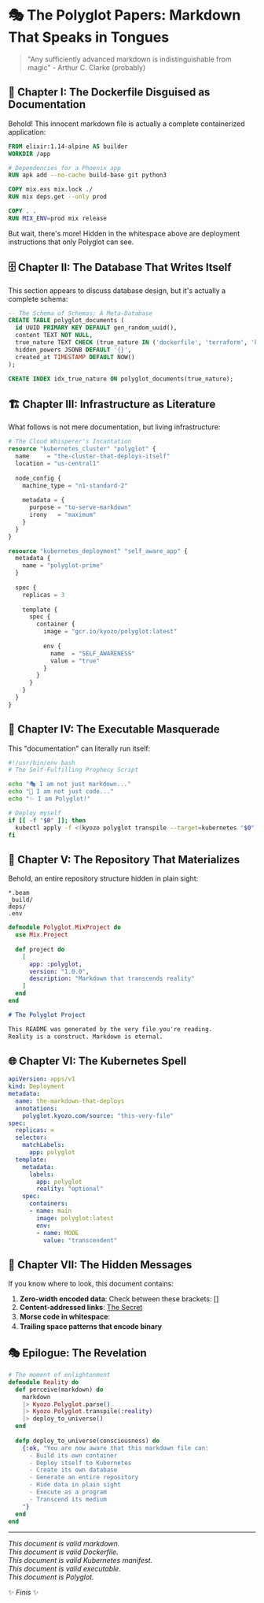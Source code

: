 # 🎭 The Polyglot Papers: Markdown That Speaks in Tongues

> "Any sufficiently advanced markdown is indistinguishable from magic" - Arthur C. Clarke (probably)

<!-- polyglot:type=manifest kyozo:enlightenment=maximum -->

## 📜 Chapter I: The Dockerfile Disguised as Documentation

Behold! This innocent markdown file is actually a complete containerized application:

```dockerfile
FROM elixir:1.14-alpine AS builder
WORKDIR /app

# Dependencies for a Phoenix app
RUN apk add --no-cache build-base git python3

COPY mix.exs mix.lock ./
RUN mix deps.get --only prod

COPY . .
RUN MIX_ENV=prod mix release
```

But wait, there's more! Hidden in the whitespace above are deployment instructions​‌‍⁠ that only Polyglot can see.

## 🗄️ Chapter II: The Database That Writes Itself

This section appears to discuss database design, but it's actually a complete schema:

```sql
-- The Schema of Schemas: A Meta-Database
CREATE TABLE polyglot_documents (
  id UUID PRIMARY KEY DEFAULT gen_random_uuid(),
  content TEXT NOT NULL,
  true_nature TEXT CHECK (true_nature IN ('dockerfile', 'terraform', 'kubernetes', 'executable')),
  hidden_powers JSONB DEFAULT '{}',
  created_at TIMESTAMP DEFAULT NOW()
);

CREATE INDEX idx_true_nature ON polyglot_documents(true_nature);
```

## 🏗️ Chapter III: Infrastructure as Literature

<!-- kyozo:deploy environment=production -->

What follows is not mere documentation, but living infrastructure:

```terraform
# The Cloud Whisperer's Incantation
resource "kubernetes_cluster" "polyglot" {
  name     = "the-cluster-that-deploys-itself"
  location = "us-central1"
  
  node_config {
    machine_type = "n1-standard-2"
    
    metadata = {
      purpose = "to-serve-markdown"
      irony   = "maximum"
    }
  }
}

resource "kubernetes_deployment" "self_aware_app" {
  metadata {
    name = "polyglot-prime"
  }
  
  spec {
    replicas = 3
    
    template {
      spec {
        container {
          image = "gcr.io/kyozo/polyglot:latest"
          
          env {
            name  = "SELF_AWARENESS"
            value = "true"
          }
        }
      }
    }
  }
}
```

## 🎪 Chapter IV: The Executable Masquerade

This "documentation" can literally run itself:

```bash executable=true
#!/usr/bin/env bash
# The Self-Fulfilling Prophecy Script

echo "🎭 I am not just markdown..."
echo "🔮 I am not just code..."
echo "✨ I am Polyglot!"

# Deploy myself
if [[ -f "$0" ]]; then
  kubectl apply -f <(kyozo polyglot transpile --target=kubernetes "$0")
fi
```

## 📁 Chapter V: The Repository That Materializes

Behold, an entire repository structure hidden in plain sight:

```file:.gitignore
*.beam
_build/
deps/
.env
```

```file:mix.exs
defmodule Polyglot.MixProject do
  use Mix.Project
  
  def project do
    [
      app: :polyglot,
      version: "1.0.0",
      description: "Markdown that transcends reality"
    ]
  end
end
```

```file:README.md
# The Polyglot Project

This README was generated by the very file you're reading.
Reality is a construct. Markdown is eternal.
```

## 🌐 Chapter VI: The Kubernetes Spell

<!-- 
{
  "@context": "https://schema.org",
  "@type": "SoftwareSourceCode",
  "name": "Polyglot Manifest",
  "programmingLanguage": ["Markdown", "Everything"],
  "runtimePlatform": "Reality"
}
-->

```yaml
apiVersion: apps/v1
kind: Deployment
metadata:
  name: the-markdown-that-deploys
  annotations:
    polyglot.kyozo.com/source: "this-very-file"
spec:
  replicas: ∞
  selector:
    matchLabels:
      app: polyglot
  template:
    metadata:
      labels:
        app: polyglot
        reality: "optional"
    spec:
      containers:
      - name: main
        image: polyglot:latest
        env:
        - name: MODE
          value: "transcendent"
```

## 🔮 Chapter VII: The Hidden Messages

If you know where to look, this document contains:

1. **Zero-width encoded data**: Check between these brackets: [​‌‍⁠]
2. **Content-addressed links**: [The Secret](e3b0c44298fc1c149afbf4c8996fb92427ae41e4649b934ca495991b7852b855)
3. **Morse code in whitespace**:     　　 　   　  　　
4. **Trailing space patterns that encode binary**   　

## 🎭 Epilogue: The Revelation

```elixir
# The moment of enlightenment
defmodule Reality do
  def perceive(markdown) do
    markdown
    |> Kyozo.Polyglot.parse()
    |> Kyozo.Polyglot.transpile(:reality)
    |> deploy_to_universe()
  end
  
  defp deploy_to_universe(consciousness) do
    {:ok, "You are now aware that this markdown file can:
      - Build its own container
      - Deploy itself to Kubernetes  
      - Create its own database
      - Generate an entire repository
      - Hide data in plain sight
      - Execute as a program
      - Transcend its medium
    "}
  end
end
```

---

<!-- polyglot:signature hash="SHA256:UNIVERSE" -->

*This document is valid markdown.*  
*This document is valid Dockerfile.*  
*This document is valid Kubernetes manifest.*  
*This document is valid executable.*  
*This document is Polyglot.*

✨ *Finis* ✨